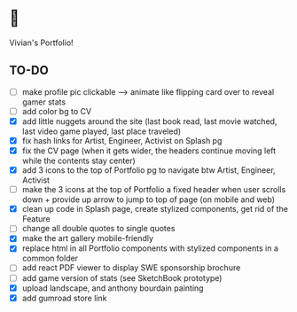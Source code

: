 # 👋
Vivian's Portfolio!

## TO-DO
- [ ] make profile pic clickable --> animate like flipping card over to reveal gamer stats
- [ ] add color bg to CV 
- [x] add little nuggets around the site (last book read, last movie watched, last video game played, last place traveled)
- [x] fix hash links for Artist, Engineer, Activist on Splash pg
- [x] fix the CV page (when it gets wider, the headers continue moving left while the contents stay center)
- [x] add 3 icons to the top of Portfolio pg to navigate btw Artist, Engineer, Activist
- [ ] make the 3 icons at the top of Portfolio a fixed header when user scrolls down + provide up arrow to jump to top of page (on mobile and web)
- [x] clean up code in Splash page, create stylized components, get rid of the Feature
- [ ] change all double quotes to single quotes
- [x] make the art gallery mobile-friendly
- [x] replace html in all Portfolio components with stylized components in a common folder
- [ ] add react PDF viewer to display SWE sponsorship brochure
- [ ] add game version of stats (see SketchBook prototype)
- [x] upload landscape, and anthony bourdain painting
- [x] add gumroad store link
